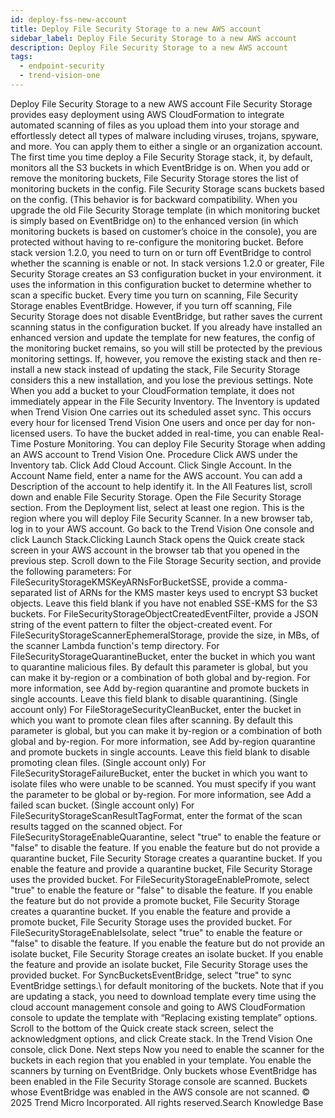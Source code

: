 ```yaml
---
id: deploy-fss-new-account
title: Deploy File Security Storage to a new AWS account
sidebar_label: Deploy File Security Storage to a new AWS account
description: Deploy File Security Storage to a new AWS account
tags:
  - endpoint-security
  - trend-vision-one
---
```


 Deploy File Security Storage to a new AWS account File Security Storage provides easy deployment using AWS CloudFormation to integrate automated scanning of files as you upload them into your storage and effortlessly detect all types of malware including viruses, trojans, spyware, and more. You can apply them to either a single or an organization account. The first time you time deploy a File Security Storage stack, it, by default, monitors all the S3 buckets in which EventBridge is on. When you add or remove the monitoring buckets, File Security Storage stores the list of monitoring buckets in the config. File Security Storage scans buckets based on the config. (This behavior is for backward compatibility. When you upgrade the old File Security Storage template (in which monitoring bucket is simply based on EventBridge on) to the enhanced version (in which monitoring buckets is based on customer’s choice in the console), you are protected without having to re-configure the monitoring bucket. Before stack version 1.2.0, you need to turn on or turn off EventBridge to control whether the scanning is enable or not. In stack versions 1.2.0 or greater, File Security Storage creates an S3 configuration bucket in your environment. it uses the information in this configuration bucket to determine whether to scan a specific bucket. Every time you turn on scanning, File Security Storage enables EventBridge. However, if you turn off scanning, File Security Storage does not disable EventBridge, but rather saves the current scanning status in the configuration bucket. If you already have installed an enhanced version and update the template for new features, the config of the monitoring bucket remains, so you will still be protected by the previous monitoring settings. If, however, you remove the existing stack and then re-install a new stack instead of updating the stack, File Security Storage considers this a new installation, and you lose the previous settings. Note When you add a bucket to your CloudFormation template, it does not immediately appear in the File Security Inventory. The Inventory is updated when Trend Vision One carries out its scheduled asset sync. This occurs every hour for licensed Trend Vision One users and once per day for non-licensed users. To have the bucket added in real-time, you can enable Real-Time Posture Monitoring. You can deploy File Security Storage when adding an AWS account to Trend Vision One. Procedure Click AWS under the Inventory tab. Click Add Cloud Account. Click Single Account. In the Account Name field, enter a name for the AWS account. You can add a Description of the account to help identify it. In the All Features list, scroll down and enable File Security Storage. Open the File Security Storage section. From the Deployment list, select at least one region. This is the region where you will deploy File Security Scanner. In a new browser tab, log in to your AWS account. Go back to the Trend Vision One console and click Launch Stack.Clicking Launch Stack opens the Quick create stack screen in your AWS account in the browser tab that you opened in the previous step. Scroll down to the File Storage Security section, and provide the following parameters: For FileSecurityStorageKMSKeyARNsForBucketSSE, provide a comma-separated list of ARNs for the KMS master keys used to encrypt S3 bucket objects. Leave this field blank if you have not enabled SSE-KMS for the S3 buckets. For FileSecurityStorageObjectCreatedEventFilter, provide a JSON string of the event pattern to filter the object-created event. For FileSecurityStorageScannerEphemeralStorage, provide the size, in MBs, of the scanner Lambda function's temp directory. For FileSecurityStorageQuarantineBucket, enter the bucket in which you want to quarantine malicious files. By default this parameter is global, but you can make it by-region or a combination of both global and by-region. For more information, see Add by-region quarantine and promote buckets in single accounts. Leave this field blank to disable quarantining. (Single account only) For FileStorageSecurityCleanBucket, enter the bucket in which you want to promote clean files after scanning. By default this parameter is global, but you can make it by-region or a combination of both global and by-region. For more information, see Add by-region quarantine and promote buckets in single accounts. Leave this field blank to disable promoting clean files. (Single account only) For FileSecurityStorageFailureBucket, enter the bucket in which you want to isolate files who were unable to be scanned. You must specify if you want the parameter to be global or by-region. For more information, see Add a failed scan bucket. (Single account only) For FileSecurityStorageScanResultTagFormat, enter the format of the scan results tagged on the scanned object. For FileSecurityStorageEnableQuarantine, select "true" to enable the feature or "false" to disable the feature. If you enable the feature but do not provide a quarantine bucket, File Security Storage creates a quarantine bucket. If you enable the feature and provide a quarantine bucket, File Security Storage uses the provided bucket. For FileSecurityStorageEnablePromote, select "true" to enable the feature or "false" to disable the feature. If you enable the feature but do not provide a promote bucket, File Security Storage creates a quarantine bucket. If you enable the feature and provide a promote bucket, File Security Storage uses the provided bucket. For FileSecurityStorageEnableIsolate, select "true" to enable the feature or "false" to disable the feature. If you enable the feature but do not provide an isolate bucket, File Security Storage creates an isolate bucket. If you enable the feature and provide an isolate bucket, File Security Storage uses the provided bucket. For SyncBucketsEventBridge, select "true" to sync EventBridge settings.\ for default monitoring of the buckets. Note that if you are updating a stack, you need to download template every time using the cloud account management console and going to AWS CloudFormation console to update the template with “Replacing existing template” options. Scroll to the bottom of the Quick create stack screen, select the acknowledgment options, and click Create stack. In the Trend Vision One console, click Done. Next steps Now you need to enable the scanner for the buckets in each region that you enabled in your template. You enable the scanners by turning on EventBridge. Only buckets whose EventBridge has been enabled in the File Security Storage console are scanned. Buckets whose EventBridge was enabled in the AWS console are not scanned. © 2025 Trend Micro Incorporated. All rights reserved.Search Knowledge Base